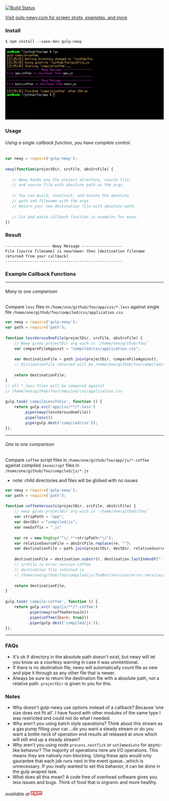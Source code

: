 [![Build Status](https://travis-ci.org/dman777/gulp-newy.svg?branch=master)](https://travis-ci.org/dman777/gulp-newy)

[Visit gulp-newy.com for screen shots, examples, and more](http://www.gulp-newy.com/#/home)

### Install
```
$ npm install --save-dev gulp-newy
```
![alt text](https://raw.githubusercontent.com/dman777/icons/master/gulp-newy.jpg)

### Usage
###### Using a single callback function, you have complete control. 
```javascript
var newy = require('gulp-newy');

newy(function(projectDir, srcFile, absSrcFile) {
    
   // Newy hands you the project directory, source file,
   // and source file with aboslute path as the args.
   
   // You can build, construct, and mutate the absolute 
   // path and filename with the args. 
   // Return your new destination file with absolute path. 

   // Cut and paste callback function in examples for ease.
})
```
### Result
```
-------------------- Newy Message ------------------
File [source filename] is new/newer then [destination filename returned from your callback]
----------------------------------------------------
```
### Example Callback Functions
-------------------------------------------------------------------------
###### Many to one comparison
Compare `less` files in `/home/one/github/foo/app/css/*.less` against single file `/home/one/github/foo/compiled/css/application.css`

```javascript 
var newy = require('gulp-newy');
var path = require('path');

function lessVersusOneFile(projectDir, srcFile, absSrcFile) {
    // Newy gives projectDir arg wich is '/home/one/github/foo/`
    var compareFileAgainst = "compiled/css/application.css";

    var destinationFile = path.join(projectDir, compareFileAgainst);
    // distinationFile returned will be /home/one/github/foo/compiled/css/application.css

    return destinationFile;
}
// all *.less files will be compared against
// /home/one/github/foo/compiled/css/application.css

gulp.task('compileLessToCss', function () {
    return gulp.src('app/css/**/*.less')
        .pipe(newy(lessVersusOneFile))
        .pipe(less())
        .pipe(gulp.dest('compiled/css'));
});
```
-------------------------------------------------------------------------
###### One to one comparison
Compare `coffee` script files in `/home/one/github/foo/app/js/*.coffee` against
compiled `Javascript` files in `/home/one/github/foo/compiled/js/*.js`
* note: child directories and files will be globed with no issues

```javascript 
var newy = require('gulp-newy');
var path = require('path');

function coffeeVersusJs(projectDir, srcFile, absSrcFile) {
    // newy gives projectDir arg wich is '/home/one/github/foo/`
    var stripPath = "app";
    var destDir = "compiled/js";
    var newSuffix = ".js"

    var re = new RegExp("^\/.*"+stripPath+"\/");
    var relativeSourceFile = absSrcFile.replace(re, "");
    var destinationFile = path.join(projectDir, destDir, relativeSourceFile);

    destinationFile = destination.substr(0, destination.lastIndexOf(".")) + newSuffix;
    // srcFile is error.service.coffee
    // destination file returned is 
    // /home/one/github/foo/compiled/js/fooBar/services/error-services/error.service.js
    
    return destinationFile;
}

gulp.task('compile-coffee', function () {
    return gulp.src('app/js/**/*.coffee')
          .pipe(newy(coffeeVersusJs))
          .pipe(coffee({bare: true}))
          .pipe(gulp.dest('compiled/js'));
});
```
---------------------------------------------------------------------------------------
### FAQs
* It's ok if directory in the absolute path doesn't exist, but newy will let you know as a courtesy warning in case it was unintentional. 
* If there is no destination file, newy will automatically count file as new and pipe it through as any other file that is newer.
* Always be sure to return the destination file with a absolute path, not a relative path. `projectDir` is given to you for this.  

### Notes
* Why doesn't gulp-newy use options instead of a callback? 
  Because 'one size does not fit all'. I have found with other modules of the same type I was restricted and could not do what I needed.
* Why aren't you using batch style operations? 
  Think about this stream as a gas pump filling your car....do you want a steady stream or do you want a bottle neck of operation end results all released at once which will still end up a steady stream? 
* Why aren't you using node `process.nextTick` or `setImmediate` for async-like behavior? 
  The majority of operations here are I/O operations. This means they are natively non-blocking. Using these apis   would only gaurantee that each job runs next in the event queue...which is unnecessary. If you really wanted to set this behavior, it can be done in the gulp wraped task. 
* What does all this mean? A code free of overhead software gives you less issues and bugs. Think of food that is orgranic and more healthy.  

###### available at [![alt text](https://raw.githubusercontent.com/dman777/icons/master/npm.jpg)](https://www.npmjs.com/package/gulp-newy)


